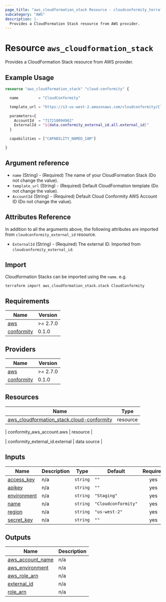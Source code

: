```yaml
---
page_title: "aws_cloudformation_stack Resource - cloudconformity_terraform"
subcategory: "AWS"
description: |-
  Provides a CloudFormation Stack resource from AWS provider.
---
```


# Resource `aws_cloudformation_stack`
Provides a CloudFormation Stack resource from AWS provider.

## Example Usage
```terraform
resource "aws_cloudformation_stack" "cloud-conformity" {

  name         = "CloudConformity"

  template_url = "https://s3-us-west-2.amazonaws.com/cloudconformity/CloudConformity.template"

  parameters={
    AccountId  = "717210094962"
    ExternalId = "${data.conformity_external_id.all.external_id}"
  }

  capabilities = ["CAPABILITY_NAMED_IAM"]

}
```

## Argument reference

 - `name` (String) - (Required) The name of your CloudFormation Stack (Do not change the value).
 - `template_url` (String) - (Required) Default CloudFormation template (Do not change the value).
 - `AccountId` (String) - (Required) Default Cloud Conformity AWS Account ID (Do not change the value).

## Attributes Reference

In addition to all the arguments above, the following attributes are imported from `cloudconformity_external_id` resource.

 - `ExternalId` (String) - (Required) The external ID. Imported from `cloudconformity_external_id`.

## Import
Cloudformation Stacks can be imported using the `name`. e.g.

```hcl
terraform import aws_cloudformation_stack.stack CloudConformity
```

## Requirements

| Name | Version |
|------|---------|
| <a name="requirement_aws"></a> [aws](#requirement\_aws) | >= 2.7.0 |
| <a name="requirement_conformity"></a> [conformity](#requirement\_conformity) | 0.1.0 |

## Providers

| Name | Version |
|------|---------|
| <a name="provider_aws"></a> [aws](#provider\_aws) | >= 2.7.0 |
| <a name="provider_conformity"></a> [conformity](#provider\_conformity) | 0.1.0 |

## Resources

| Name | Type |
|------|------|
| [aws_cloudformation_stack.cloud-conformity](https://registry.terraform.io/providers/hashicorp/aws/latest/docs/resources/cloudformation_stack) | resource |

| conformity_aws_account.aws | resource |

| conformity_external_id.external | data source |

## Inputs

| Name | Description | Type | Default | Required |
|------|-------------|------|---------|:--------:|
| <a name="input_access_key"></a> [access\_key](#input\_access\_key) | n/a | `string` | `""` | yes |
| <a name="input_apikey"></a> [apikey](#input\_apikey) | n/a | `string` | `""` | yes |
| <a name="input_environment"></a> [environment](#input\_environment) | n/a | `string` | `"Staging"` | yes |
| <a name="input_name"></a> [name](#input\_name) | n/a | `string` | `"Cloudconformity"` | yes |
| <a name="input_region"></a> [region](#input\_region) | n/a | `string` | `"us-west-2"` | yes |
| <a name="input_secret_key"></a> [secret\_key](#input\_secret\_key) | n/a | `string` | `""` | yes |

## Outputs

| Name | Description |
|------|-------------|
| <a name="output_aws_account_name"></a> [aws\_account\_name](#output\_aws\_account\_name) | n/a |
| <a name="output_aws_environment"></a> [aws\_environment](#output\_aws\_environment) | n/a |
| <a name="output_aws_role_arn"></a> [aws\_role\_arn](#output\_aws\_role\_arn) | n/a |
| <a name="output_external_id"></a> [external\_id](#output\_external\_id) | n/a |
| <a name="output_role_arn"></a> [role\_arn](#output\_role\_arn) | n/a |